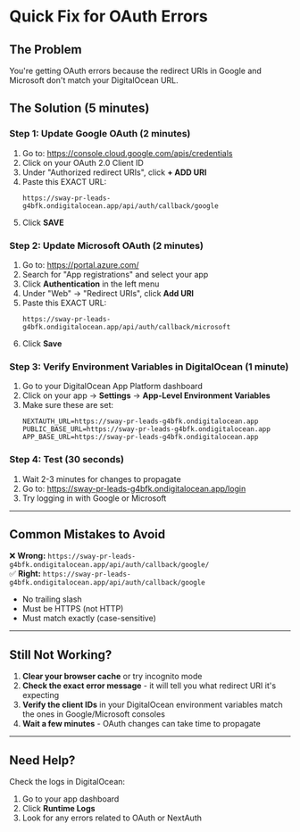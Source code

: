 # Quick Fix for OAuth Errors

## The Problem
You're getting OAuth errors because the redirect URIs in Google and Microsoft don't match your DigitalOcean URL.

## The Solution (5 minutes)

### Step 1: Update Google OAuth (2 minutes)

1. Go to: https://console.cloud.google.com/apis/credentials
2. Click on your OAuth 2.0 Client ID
3. Under "Authorized redirect URIs", click **+ ADD URI**
4. Paste this EXACT URL:
   ```
   https://sway-pr-leads-g4bfk.ondigitalocean.app/api/auth/callback/google
   ```
5. Click **SAVE**

### Step 2: Update Microsoft OAuth (2 minutes)

1. Go to: https://portal.azure.com/
2. Search for "App registrations" and select your app
3. Click **Authentication** in the left menu
4. Under "Web" → "Redirect URIs", click **Add URI**
5. Paste this EXACT URL:
   ```
   https://sway-pr-leads-g4bfk.ondigitalocean.app/api/auth/callback/microsoft
   ```
6. Click **Save**

### Step 3: Verify Environment Variables in DigitalOcean (1 minute)

1. Go to your DigitalOcean App Platform dashboard
2. Click on your app → **Settings** → **App-Level Environment Variables**
3. Make sure these are set:
   ```
   NEXTAUTH_URL=https://sway-pr-leads-g4bfk.ondigitalocean.app
   PUBLIC_BASE_URL=https://sway-pr-leads-g4bfk.ondigitalocean.app
   APP_BASE_URL=https://sway-pr-leads-g4bfk.ondigitalocean.app
   ```

### Step 4: Test (30 seconds)

1. Wait 2-3 minutes for changes to propagate
2. Go to: https://sway-pr-leads-g4bfk.ondigitalocean.app/login
3. Try logging in with Google or Microsoft

---

## Common Mistakes to Avoid

❌ **Wrong:** `https://sway-pr-leads-g4bfk.ondigitalocean.app/api/auth/callback/google/`  
✅ **Right:** `https://sway-pr-leads-g4bfk.ondigitalocean.app/api/auth/callback/google`

- No trailing slash
- Must be HTTPS (not HTTP)
- Must match exactly (case-sensitive)

---

## Still Not Working?

1. **Clear your browser cache** or try incognito mode
2. **Check the exact error message** - it will tell you what redirect URI it's expecting
3. **Verify the client IDs** in your DigitalOcean environment variables match the ones in Google/Microsoft consoles
4. **Wait a few minutes** - OAuth changes can take time to propagate

---

## Need Help?

Check the logs in DigitalOcean:
1. Go to your app dashboard
2. Click **Runtime Logs**
3. Look for any errors related to OAuth or NextAuth

